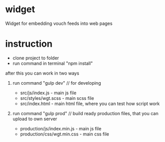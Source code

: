 # widget
Widget for embedding vouch feeds into web pages

# instruction

- clone project to folder
- run command in terminal "npm install"

after this you can work in two ways

1. run command "gulp dev" // for developing
	- src/js/index.js - main js file
	- src/styles/wgt.scss - main scss file
	- src/index.html - main html file, where you can test how script work
 
2. run command "gulp prod" // build ready production files, that you can upload to own server
	- production/js/index.min.js - main js file
	- production/css/wgt.min.css - main css file

